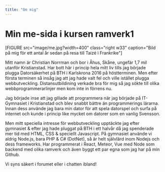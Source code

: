 ```yaml
---
title: "Om mig"
---
```

Min me-sida i kursen ramverk1
=========================

[FIGURE src="image/me.jpg?width=400" class="right w33" caption="Bild på mig för ett antal år sedan på resa till Taizé i Frankrike"]

Mitt namn är Christian Norrman och bor i Åhus, Skåne, ungefär 1,7 mil utanför Kristianstad.
Har bott här i princip hela mitt liv tills jag började plugga Datorsäkerhet på BTH i Karlskrona 2016 på höstterminen.
Men efter första terminen så insåg jag att jag hade valt fel och ville istället plugga webbutveckling.
Distansutbildining verkade bra för mig så jag sökte till olika webbprogrammerarlinjer men kom inte in förrens nu.

Jag började inse att jag gillade att programmera när jag började på IT-Gymnasiet i Kristianstad och blev snabbt bättre än programmerings lärarna. Innan dess använde jag bara min dator för att spela datorspel och surfa på internet och kunde i princip like mycket om datorer som en vanlig Svensson.

Men mitt speciella intresse för webbutveckling upptäckte jag efter gymnasiet & efter jag hade pluggat på BTH i ett halvår då jag spenderade mer tid med HTML, CSS & speciellt Javascript. På gymnasiet använde vi aldrig Node.js, bara PHP & C# (DotNet), så är helt självlärd inom Nodejs och dess frameworks. Har programmerat i React, Meteor, Vue med Node som backend med olika ramverk och även byggt ett par egna som jag har på min Github.

Vi syns säkert i forumet eller i chatten ibland!
